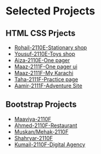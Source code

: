 # Selected Projects

## HTML CSS Prjects
* [Rohail-2110E-Stationary shop](https://rohailkumar.github.io/Online-Stationary/)
* [Yousuf-2110E-Toys shop](https://yousufjadgal.github.io/Kids-Market/)
* [Aiza-2110E-One pager](https://aiza5malik.github.io/onepager/)
* [Maaz-2111F-One pager ui](https://maaz-yousufzai.github.io/My.Page/)
* [Maaz-2111F-My Karachi](https://maaz-yousufzai.github.io/MyKarachi/)
* [Taha-2111F-Practice page](https://itzztahahere.github.io/Practice-Site/)
* [Aamir-2111F-Adventure Site](https://aamiraaaa.github.io/simple-html-or-css-page/)

## Bootstrap Projects
* [Maaviya-2110F](https://maviyaa.github.io/glass/)
* [Ahmed-2110F-Restaurant]()
* [Muskan/Mehak-2110F]()
* [Shahryar-2110F](https://sharyar123.github.io/sharyar)
* [Kumail-2110F-Digital Agency](https://kumail18.github.io/digital-agency/)
